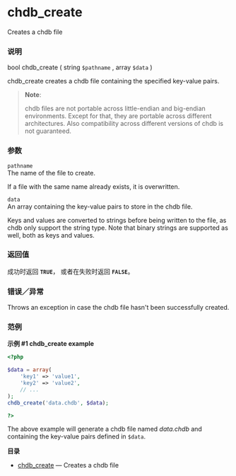 chdb\_create
============

Creates a chdb file

### 说明

<span class="type">bool</span> <span
class="methodname">chdb\_create</span> ( <span class="methodparam"><span
class="type">string</span> `$pathname`</span> , <span
class="methodparam"><span class="type">array</span> `$data`</span> )

<span class="function">chdb\_create</span> creates a chdb file
containing the specified key-value pairs.

> **Note**:
>
> chdb files are not portable across little-endian and big-endian
> environments. Except for that, they are portable across different
> architectures. Also compatibility across different versions of chdb is
> not guaranteed.

### 参数

`pathname`  
The name of the file to create.

If a file with the same name already exists, it is overwritten.

`data`  
An array containing the key-value pairs to store in the chdb file.

Keys and values are converted to strings before being written to the
file, as chdb only support the string type. Note that binary strings are
supported as well, both as keys and values.

### 返回值

成功时返回 **`TRUE`**， 或者在失败时返回 **`FALSE`**。

### 错误／异常

Throws an exception in case the chdb file hasn't been successfully
created.

### 范例

**示例 \#1 <span class="function">chdb\_create</span> example**

``` php
<?php

$data = array(
    'key1' => 'value1',
    'key2' => 'value2',
    // ...
);
chdb_create('data.chdb', $data);

?>
```

The above example will generate a chdb file named *data.chdb* and
containing the key-value pairs defined in `$data`.

**目录**

-   [chdb\_create](/ref/chdb.html#chdb_create) — Creates a chdb file
